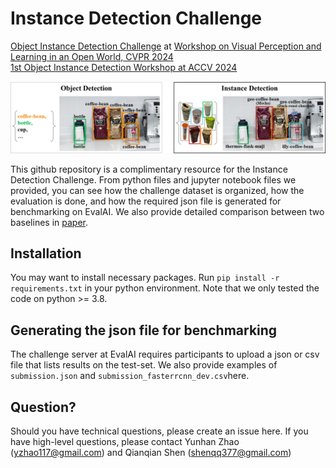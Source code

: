 # Instance Detection Challenge
[Object Instance Detection Challenge](https://eval.ai/web/challenges/challenge-page/2277/overview) at [Workshop on Visual Perception and Learning in an Open World, CVPR 2024](https://vplow.github.io/vplow_4th.html)<br>
[1st Object Instance Detection Workshop at ACCV 2024](https://insdet.github.io)

![intro](https://raw.githubusercontent.com/shenqq377/InsDet-Challenge/challenge/templates/objdet-insdet.png)

This github repository is a complimentary resource for the Instance Detection Challenge. From python files and jupyter notebook files we provided, you can see how the challenge dataset is organized, how the evaluation is done, and how the required json file is generated for benchmarking on EvalAI. We also provide detailed comparison between two baselines in [paper](https://proceedings.neurips.cc/paper_files/paper/2023/file/832ea0ff01bd512aab28bf416db9489c-Paper-Datasets_and_Benchmarks.pdf).

## Installation
You may want to install necessary packages. Run `pip install -r requirements.txt` in your python environment. Note that we only tested the code on python >= 3.8.

## Generating the json file for benchmarking
The challenge server at EvalAI requires participants to upload a json or csv file that lists results on the test-set. We also provide examples of `submission.json` and `submission_fasterrcnn_dev.csv`here.

## Question?
Should you have technical questions, please create an issue here. If you have high-level questions, please contact Yunhan Zhao (yzhao117@gmail.com) and Qianqian Shen (shenqq377@gmail.com)
